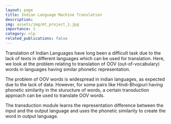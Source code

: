 ```yaml
---
layout: page
title: Indian Language Machine Translation
description: 
img: assets/img/mt_project_1.jpg
importance: 1
category: nlp
related_publications: false
---
```


Translation of Indian Languages have long been a difficult task due to the lack of texts in different languages which can be used for translation. Here, we look at the problem relating to translation of OOV (out-of-vocabulary) words in languages having similar phonetic representation. 

The problem of OOV words is widespread in indian languages, as expected due to the lack of data. However, for some pairs like Hindi-Bhojpuri having phonetic similarity in the sturucture of words, a certain transduction approach can be used to translate OOV words. 

The transduction module learns the representation difference between the input and the output language and uses the phonetic similarity to create the word in output language.


